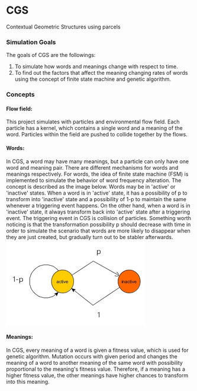 # CGS
Contextual Geometric Structures using parcels

### Simulation Goals
The goals of CGS are the followings:  
1. To simulate how words and meanings change with respect to time.
2. To find out the factors that affect the meaning changing rates of words using the concept of finite state machine and genetic algorithm.

### Concepts

#### Flow field:
This project simulates with particles and environmental flow field. Each particle has a kernel, which contains a single word and a meaning of the word. Particles within the field are pushed to collide together by the flows.

#### Words:  
In CGS, a word may have many meanings, but a particle can only have one word and meaning pair. There are different mechanisms for words and meanings respectively. For words, the idea of finite state machine (FSM) is implemented to simulate the behavior of word frequency alteration. The concept is described as the image below. Words may be in 'active' or 'inactive' states. When a word is in 'active' state, it has a possibility of p to transform into 'inactive' state and a possibility of 1-p to maintain the same whenever a triggering event happens. On the other hand, when a word is in 'inactive' state, it always transform back into 'active' state after a triggering event. The triggering event in CGS is collision of particles. Something worth noticing is that the transformation possibility p should decrease with time in order to simulate the scenario that words are more likely to disappear when they are just created, but gradually turn out to be stabler afterwards.  
![](/image/word.jpg)  

#### Meanings:
In CGS, every meaning of a word is given a fitness value, which is used for genetic algorithm. Mutation occurs with given period and changes the meaning of a word to another meaning of the same word with possibility proportional to the meaning's fitness value. Therefore, if a meaning has a higher fitness value, the other meanings have higher chances to transform into this meaning.  
